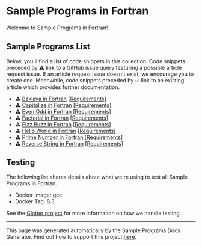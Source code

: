 # Sample Programs in Fortran

Welcome to Sample Programs in Fortran!

## Sample Programs List

Below, you'll find a list of code snippets in this collection.
Code snippets preceded by :warning: link to a GitHub 
issue query featuring a possible article request issue. If an article request issue 
doesn't exist, we encourage you to create one. Meanwhile, code snippets preceded 
by :white_check_mark: link to an existing article which provides further documentation.

- :warning: [Baklava in Fortran](https://github.com//TheRenegadeCoder/sample-programs-website/issues?utf8=%E2%9C%93&q=is%3Aissue+is%3Aopen+baklava+fortran) [[Requirements](https://sample-programs.therenegadecoder.com/projects/baklava)]
- :warning: [Capitalize in Fortran](https://github.com//TheRenegadeCoder/sample-programs-website/issues?utf8=%E2%9C%93&q=is%3Aissue+is%3Aopen+capitalize+fortran) [[Requirements](https://sample-programs.therenegadecoder.com/projects/capitalize)]
- :warning: [Even Odd in Fortran](https://github.com//TheRenegadeCoder/sample-programs-website/issues?utf8=%E2%9C%93&q=is%3Aissue+is%3Aopen+even+odd+fortran) [[Requirements](https://sample-programs.therenegadecoder.com/projects/even-odd)]
- :warning: [Factorial in Fortran](https://github.com//TheRenegadeCoder/sample-programs-website/issues?utf8=%E2%9C%93&q=is%3Aissue+is%3Aopen+factorial+fortran) [[Requirements](https://sample-programs.therenegadecoder.com/projects/factorial)]
- :warning: [Fizz Buzz in Fortran](https://github.com//TheRenegadeCoder/sample-programs-website/issues?utf8=%E2%9C%93&q=is%3Aissue+is%3Aopen+fizz+buzz+fortran) [[Requirements](https://sample-programs.therenegadecoder.com/projects/fizz-buzz)]
- :warning: [Hello World in Fortran](https://github.com//TheRenegadeCoder/sample-programs-website/issues?utf8=%E2%9C%93&q=is%3Aissue+is%3Aopen+hello+world+fortran) [[Requirements](https://sample-programs.therenegadecoder.com/projects/hello-world)]
- :warning: [Prime Number in Fortran](https://github.com//TheRenegadeCoder/sample-programs-website/issues?utf8=%E2%9C%93&q=is%3Aissue+is%3Aopen+prime+number+fortran) [[Requirements](https://sample-programs.therenegadecoder.com/projects/prime-number)]
- :warning: [Reverse String in Fortran](https://github.com//TheRenegadeCoder/sample-programs-website/issues?utf8=%E2%9C%93&q=is%3Aissue+is%3Aopen+reverse+string+fortran) [[Requirements](https://sample-programs.therenegadecoder.com/projects/reverse-string)]

## Testing
The following list shares details about what we're using to test all Sample Programs in 
Fortran.
        
- Docker Image: gcc
- Docker Tag: 8.3

See the [Glotter project](https://github.com/auroq/glotter) for more information on how we handle testing. 

---
This page was generated automatically by the Sample Programs Docs Generator. 
Find out how to support this project [here](https://github.com/TheRenegadeCoder/sample-programs-docs-generator).